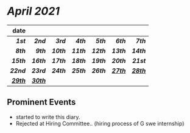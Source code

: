 # *April 2021*
|**date**|||||||
|---:|---:|---:|---:|---:|---:|---:|
***1st***|***2nd***|***3rd***|***4th***|***5th***|***6th***|***7th***|
***8th***|***9th***|***10th***|***11th***|***12th***|***13th***|***14th***|
***15th***|***16th***|***17th***|***18th***|***19th***|***20th***|***21st***|
***22nd***|***23rd***|***24th***|***25th***|***26th***|[***27th***](./27th.md)|[***28th***](./28th.md)|
[***29th***](./29th.md)|[***30th***](./30th.md)|

## Prominent Events
- started to write this diary.
- Rejected at Hiring Committee.. (hiring process of G swe internship)
